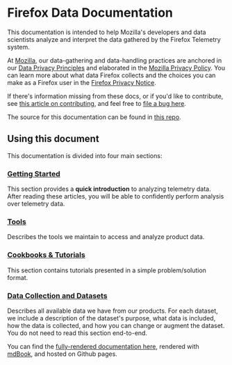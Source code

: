 # Firefox Data Documentation

This documentation is intended to help Mozilla's developers and data scientists analyze and interpret the data gathered 
by the Firefox Telemetry system. 

At [Mozilla](https://www.mozilla.org), our data-gathering and data-handling practices are anchored in our
[Data Privacy Principles](https://www.mozilla.org/en-US/privacy/principles/) and elaborated in the
[Mozilla Privacy Policy](https://www.mozilla.org/en-US/privacy/). You can learn more about what data Firefox
collects and the choices you can make as a Firefox user in the 
[Firefox Privacy Notice](https://www.mozilla.org/en-US/privacy/firefox/). 

If there's information missing from these docs, or if you'd like to contribute, see [this article on contributing](meta/contributing.md), 
and feel free to [file a bug here](https://bugzilla.mozilla.org/enter_bug.cgi?assigned_to=nobody%40mozilla.org&bug_file_loc=http%3A%2F%2F&bug_ignored=0&bug_severity=normal&bug_status=NEW&cf_fx_iteration=---&cf_fx_points=---&component=Documentation%20and%20Knowledge%20Repo%20%28RTMO%29&contenttypemethod=autodetect&contenttypeselection=text%2Fplain&defined_groups=1&flag_type-4=X&flag_type-607=X&flag_type-800=X&flag_type-803=X&flag_type-916=X&form_name=enter_bug&maketemplate=Remember%20values%20as%20bookmarkable%20template&op_sys=Linux&priority=--&product=Data%20Platform%20and%20Tools&rep_platform=x86_64&target_milestone=---&version=unspecified).

The source for this documentation can be found in [this repo](https://github.com/mozilla/firefox-data-docs).

## Using this document

This documentation is divided into four main sections:

### [Getting Started](concepts/getting_started.md)
  This section provides a **quick introduction** to analyzing telemetry data.
  After reading these articles, you will be able to confidently perform analysis
  over telemetry data.

### [Tools](tools/index.md)
  Describes the tools we maintain to access and analyze product data.

### [Cookbooks & Tutorials](cookbooks/index.md)
  This section contains tutorials presented in a simple problem/solution format.

### [Data Collection and Datasets](datasets/reference.md)
  Describes all available data we have from our products.
  For each dataset, we include a description of the dataset's purpose,
  what data is included, how the data is collected,
  and how you can change or augment the dataset.
  You do not need to read this section end-to-end.

You can find the [fully-rendered documentation here](https://mozilla.github.io/firefox-data-docs/),
rendered with [mdBook](https://github.com/rust-lang-nursery/mdBook), and hosted on Github pages.



